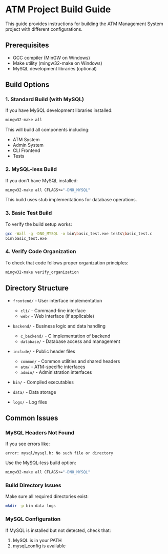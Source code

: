 # ATM Project Build Guide

This guide provides instructions for building the ATM Management System project with different configurations.

## Prerequisites

- GCC compiler (MinGW on Windows)
- Make utility (mingw32-make on Windows)
- MySQL development libraries (optional)

## Build Options

### 1. Standard Build (with MySQL)

If you have MySQL development libraries installed:

```bash
mingw32-make all
```

This will build all components including:
- ATM System
- Admin System
- CLI Frontend
- Tests

### 2. MySQL-less Build

If you don't have MySQL installed:

```bash
mingw32-make all CFLAGS+="-DNO_MYSQL"
```

This build uses stub implementations for database operations.

### 3. Basic Test Build

To verify the build setup works:

```bash
gcc -Wall -g -DNO_MYSQL -o bin\basic_test.exe tests\basic_test.c
bin\basic_test.exe
```

### 4. Verify Code Organization

To check that code follows proper organization principles:

```bash
mingw32-make verify_organization
```

## Directory Structure

- `frontend/` - User interface implementation
  - `cli/` - Command-line interface
  - `web/` - Web interface (if applicable)

- `backend/` - Business logic and data handling
  - `c_backend/` - C implementation of backend
  - `database/` - Database access and management

- `include/` - Public header files
  - `common/` - Common utilities and shared headers
  - `atm/` - ATM-specific interfaces
  - `admin/` - Administration interfaces

- `bin/` - Compiled executables

- `data/` - Data storage

- `logs/` - Log files

## Common Issues

### MySQL Headers Not Found

If you see errors like:
```
error: mysql/mysql.h: No such file or directory
```

Use the MySQL-less build option:
```bash
mingw32-make all CFLAGS+="-DNO_MYSQL"
```

### Build Directory Issues

Make sure all required directories exist:
```bash
mkdir -p bin data logs
```

### MySQL Configuration

If MySQL is installed but not detected, check that:
1. MySQL is in your PATH
2. mysql_config is available
